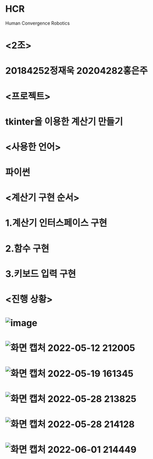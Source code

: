 # HCR
Human Convergence Robotics
# <2조> 
# 20184252정재욱 20204282홍은주

# <프로젝트>
# tkinter을 이용한 계산기 만들기

# <사용한 언어>
# 파이썬

# <계산기 구현 순서>
# 1.계산기 인터스페이스 구현
# 2.함수 구현
# 3.키보드 입력 구현

# <진행 상황>
# ![image](https://user-images.githubusercontent.com/101317154/165744749-3b8387e0-8867-404d-9c96-b290004674be.png)
# ![화면 캡처 2022-05-12 212005](https://user-images.githubusercontent.com/101317154/168073293-c7a1c000-2b90-4604-8e38-fff9eb123e33.png)
# ![화면 캡처 2022-05-19 161345](https://user-images.githubusercontent.com/101317154/169233565-604289a6-d6f7-43c2-91e0-1304a8b23f4b.png)
# ![화면 캡처 2022-05-28 213825](https://user-images.githubusercontent.com/101317154/170825857-52816c23-896f-4b3e-a903-ce5a40e101b2.png)
# ![화면 캡처 2022-05-28 214128](https://user-images.githubusercontent.com/101317154/170825964-5f652b62-3edf-40f8-a07a-6f6fbc990242.png)
# ![화면 캡처 2022-06-01 214449](https://user-images.githubusercontent.com/101317154/171407703-aa1ac7c1-df84-40c1-9b3a-571b6b2c9b98.png)

